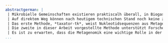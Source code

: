 ```yaml
---
abstractgerman: |
 | Mikrobielle Gemeinschaften existieren praktiscalh überall, in Biogas-Anlagen, heißen Quellen am Meeresgrund, auf der Oberfläche von Pflanzenblättern und -wurzeln und auch im menschlichen Körper, welcher z. B. im Verdauungstrakt an genetisch fremden Zellen ein Vielfaches seiner selbst beherbergt. Sie können aus Abertausenden von Mikroorganismen, wie Bakterien, Archäen, Algen und Pilzen, bestehen, die innerhalb ihrer Umgebung koexistieren und auf Grund ihrer wechselseitigen komplexen Abhängigkeiten und speziellen Umgebungsanforderungen nicht ohne Weiteres isoliert, kultiviert und untersucht werden können. Das Feld der Metagenomik widmet sich der genetischen Analyse dieser Gemeinschaften. Die Gene ihrer Mitglieder sichern ihnen das Überleben, indem sie unter anderem Nahrung verwertbar machen, Gifte neutralisieren oder Symbiosen mit anderen Organismen ermöglichen. Durch die Techniken der Gensequenzierung kann man diesen genetischen Reichtum untersuchen und für Anwendungen nutzbar machen, z. B. in Form von neuen Antibiotika oder als Enzyme in der Biotechnologie. Abgesehen von dem großen ökonomischen Potential ermöglicht die Metagenomik ein fundamental besseres Verständnis der mikrobiologischen Prozesse auf unserer Erde.
 | Auf direktem Weg können nach heutigem technischen Stand noch keine zusammenhängenden Genome der mikrobiellen Gemeinschaften sequenziert werden. Vielmehr ergeben sich viele kurze DNA-Abschnitte, sogenannte Reads, die durch Computerprogramme zu Gen- und längeren Genom-Sequenzen zusammengesetzt werden müssen, was sich je nach Größe und Komplexität des Metagenoms als sehr schwierig erweisen kann. Diese Doktorarbeit beschreibt zwei Methoden, die das Ziel verfolgen, metagenomische Sequenzen bestimmten taxonomischen Gruppen oder Genomen zuzuordnen. Dadurch können die Gene bzw. ihre zugehörigen Proteine und Funktionen im phylogenetischen und genetischen Kontextes analysieren werden, um so ein besseres Verständnis der Funktionsweise einzelner Organismen und der mikrobiellen Gemeinschaft zu erlangen.
 | Das erste Methode, *taxator-tk*, weist Nukleotidsequenzen aus Metagenomen bestimmten Taxa zu und begegnet dabei zwei Herausforderungen: zum einen der präzisen Vorhersage und zum anderen der Anwendbarkeit auf Datensätzen, deren Größe mit dem rapiden Fortschritt der DNA-Sequenzierung stetig ansteigt. Annotationsmethoden wie *taxator-tk*, die auf Ähnlichkeit zu bereits bekannten Genomen setzen, benötigen einen beträchtlichen Teil ihrer Laufzeit für die Berechnung der Sequenzähnlichkeiten. Daher nutzt unser Algorithmus die zugrunde liegende phylogenetische Struktur ähnlicher Gensequenzen zur effizienten Berechnung einer taxonomischen Vorhersage. Durch die Anwendung der gleichen phylogenetischen Prinzipien erreicht er eine hohe Präzision der Vorhersagen.
 | Die zweite in dieser Arbeit vorgestellte Methode unterstützt Forscher bei der Rekonstruktion einzelner Genome. Es handelt sich um ein statistisches Klassifikationsmodell für Metagenomdaten, für das zahlreiche direkte und weitergehende Anwendungsmöglichkeiten skizziert werden. Diese umfassen die Klassifizierung von Nukleotidsequenzen nach Genomen, die *de-novo*-Berechnung von Genom-Clustern, die *in-silico* Anreicherung von Genomsequenzdaten und die Qualitätskontrolle rekonstruierter Genome. Die Methode wurde als Software-Bibliothek namens *MGLEX* zur Verwendung in anderen Programmen veröffentlicht und ermöglicht dadurch eine effiziente Datenverwertung bei der Rekonstruktion von Genomen in unterschiedlichen Situationen.
 | Es ist zu erwarten, dass die Metagenomik eine wichtige Rolle in der mikrobiologischen Forschung spielen und zunehmend in Konkurrenz zur Genomsequenzierung geklonter Stämme treten wird. Diese Prognose wird auch durch die rasante Entwicklung der DNA-Sequenziertechniken getragen, die eine immer schnellere Sequenzierung immer längerer Reads ermöglichen. Die hier vorgestellten Methoden ergänzen das Repertoire vorhandener Bioinformatik-Werkzeuge zur Gewinnung von Erkenntnissen aus Metagenomen. Die Reduzierung von Metagenomen auf einzelne Genome ermöglicht sowohl die Anwendung klassischer Algorithmen der Genomik, z. B. zur Rekonstruktion von Stoffwechselpfaden, als auch die Verknüpfung mit experimentellen Daten der Transkriptomik und Proteomik. Daher sind Verfahren zur Rekonstruktion einzelner Genome, wie sie in dieser Arbeit vorgestellt werden, von großem generellem Interesse.
...
```

